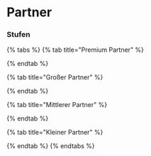 # Partner

### Stufen

{% tabs %}
{% tab title="Premium Partner" %}

{% endtab %}

{% tab title="Großer Partner" %}

{% endtab %}

{% tab title="Mittlerer Partner" %}

{% endtab %}

{% tab title="Kleiner Partner" %}

{% endtab %}
{% endtabs %}
